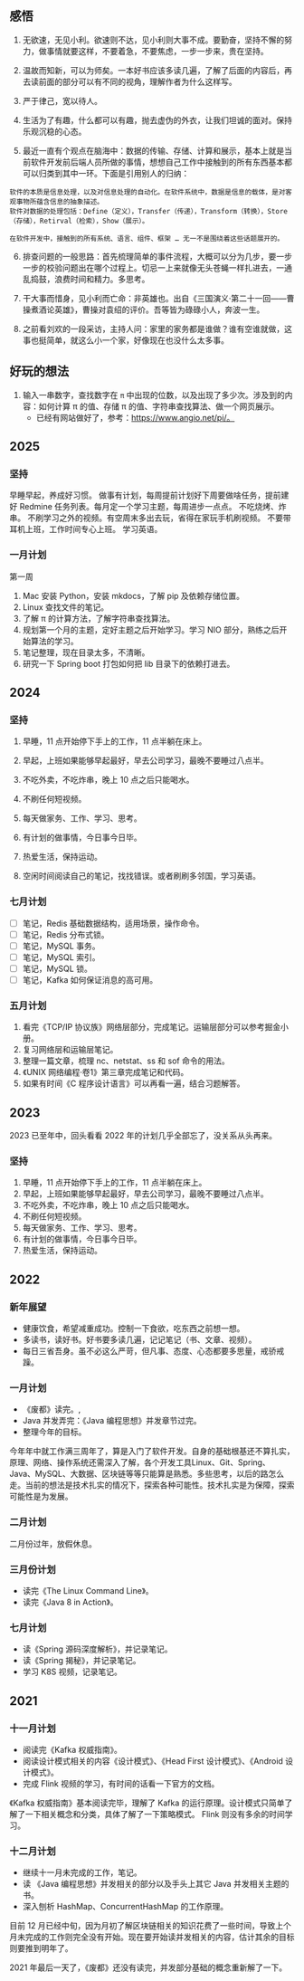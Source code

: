 
## 感悟
1. 无欲速，无见小利。欲速则不达，见小利则大事不成。要勤奋，坚持不懈的努力，做事情就要这样，不要着急，不要焦虑，一步一步来，贵在坚持。

2. 温故而知新，可以为师矣。一本好书应该多读几遍，了解了后面的内容后，再去读前面的部分可以有不同的视角，理解作者为什么这样写。

3. 严于律己，宽以待人。

4. 生活为了有趣，什么都可以有趣，抛去虚伪的外衣，让我们坦诚的面对。保持乐观沉稳的心态。

5. 最近一直有个观点在脑海中：数据的传输、存储、计算和展示，基本上就是当前软件开发前后端人员所做的事情，想想自己工作中接触到的所有东西基本都可以归类到其中一环。下面是引用别人的归纳：  
```
软件的本质是信息处理，以及对信息处理的自动化。在软件系统中，数据是信息的载体，是对客观事物所蕴含信息的抽象描述。
软件对数据的处理包括：Define（定义），Transfer（传递），Transform（转换），Store（存储），Retirval（检索），Show（展示）。

在软件开发中，接触到的所有系统、语言、组件、框架 … 无一不是围绕着这些话题展开的。
```

6. 排查问题的一般思路：首先梳理简单的事件流程，大概可以分为几步，要一步一步的校验问题出在哪个过程上。切忌一上来就像无头苍蝇一样扎进去，一通乱捣鼓，浪费时间和精力。多思考。

7. 干大事而惜身，见小利而亡命：非英雄也。出自《三国演义·第二十一回——曹操煮酒论英雄》，曹操对袁绍的评价。吾等皆为碌碌小人，奔波一生。

8. 之前看刘欢的一段采访，主持人问：家里的家务都是谁做？谁有空谁就做，这事也挺简单，就这么小一个家，好像现在也没什么太多事。

## 好玩的想法
1. 输入一串数字，查找数字在 `π` 中出现的位数，以及出现了多少次。涉及到的内容：如何计算 π 的值、存储 π 的值、字符串查找算法、做一个网页展示。
	- 已经有网站做好了，参考：https://www.angio.net/pi/。
## 2025
### 坚持
早睡早起，养成好习惯。
做事有计划，每周提前计划好下周要做啥任务，提前建好 Redmine 任务列表。每月定一个学习主题，每周进步一点点。
不吃烧烤、炸串。
不刷学习之外的视频。有空周末多出去玩，省得在家玩手机刷视频。
不要带耳机上班，工作时间专心上班。
学习英语。

### 一月计划
第一周
1. Mac 安装 Python，安装 mkdocs，了解 pip 及依赖存储位置。
2. Linux 查找文件的笔记。
3. 了解 π 的计算方法，了解字符串查找算法。
4. 规划第一个月的主题，定好主题之后开始学习。学习 NIO 部分，熟练之后开始算法的学习。
5. 笔记整理，现在目录太多，不清晰。
6. 研究一下 Spring boot 打包如何把 lib 目录下的依赖打进去。
## 2024
### 坚持
1. 早睡，11 点开始停下手上的工作，11 点半躺在床上。

2. 早起，上班如果能够早起最好，早去公司学习，最晚不要睡过八点半。

3. 不吃外卖，不吃炸串，晚上 10 点之后只能喝水。

4. 不刷任何短视频。

5. 每天做家务、工作、学习、思考。

6. 有计划的做事情，今日事今日毕。

7. 热爱生活，保持运动。

8. 空闲时间阅读自己的笔记，找找错误。或者刷刷多邻国，学习英语。

### 七月计划
- [ ] 笔记，Redis 基础数据结构，适用场景，操作命令。
- [ ] 笔记，Redis 分布式锁。
- [ ] 笔记，MySQL 事务。
- [ ] 笔记，MySQL 索引。
- [ ] 笔记，MySQL 锁。
- [ ] 笔记，Kafka 如何保证消息的高可用。

### 五月计划
1. 看完《TCP/IP 协议族》网络层部分，完成笔记。运输层部分可以参考掘金小册。
2. 复习网络层和运输层笔记。
3. 整理一篇文章，梳理 nc、netstat、ss 和 sof 命令的用法。
4. 《UNIX 网络编程·卷1》第三章完成笔记和代码。
5. 如果有时间《C 程序设计语言》可以再看一遍，结合习题解答。
## 2023

2023 已至年中，回头看看 2022 年的计划几乎全部忘了，没关系从头再来。

### 坚持
1. 早睡，11 点开始停下手上的工作，11 点半躺在床上。
2. 早起，上班如果能够早起最好，早去公司学习，最晚不要睡过八点半。
3. 不吃外卖，不吃炸串，晚上 10 点之后只能喝水。
4. 不刷任何短视频。
5. 每天做家务、工作、学习、思考。
6. 有计划的做事情，今日事今日毕。
7. 热爱生活，保持运动。


## 2022
### 新年展望

- 健康饮食，希望减重成功。控制一下食欲，吃东西之前想一想。
- 多读书，读好书。好书要多读几遍，记记笔记（书、文章、视频）。
- 每日三省吾身。虽不必这么严苛，但凡事、态度、心态都要多思量，戒骄戒躁。

### 一月计划
- 《废都》读完。,
- Java 并发弄完：《Java 编程思想》并发章节过完。
- 整理今年的目标。 

今年年中就工作满三周年了，算是入门了软件开发。自身的基础根基还不算扎实，原理、网络、操作系统还需深入了解，各个开发工具Linux、Git、Spring、Java、MySQL、大数据、区块链等等只能算是熟悉。多些思考，以后的路怎么走。当前的想法是技术扎实的情况下，探索各种可能性。技术扎实是为保障，探索可能性是为发展。

### 二月计划
二月份过年，放假休息。

### 三月份计划
- 读完《The Linux Command Line》。
- 读完《Java 8 in Action》。

### 七月计划
- 读《Spring 源码深度解析》，并记录笔记。
- 读《Spring 揭秘》，并记录笔记。
- 学习 K8S 视频，记录笔记。

## 2021
### 十一月计划
- 阅读完《Kafka 权威指南》。
- 阅读设计模式相关的内容《设计模式》、《Head First 设计模式》、《Android 设计模式》。
- 完成 Flink 视频的学习，有时间的话看一下官方的文档。

《Kafka 权威指南》基本阅读完毕，理解了 Kafka 的运行原理。设计模式只简单了解了一下相关概念和分类，具体了解了一下策略模式。 Flink 则没有多余的时间学习。

### 十二月计划
- 继续十一月未完成的工作，笔记。
- 读 《Java 编程思想》并发相关的部分以及手头上其它 Java 并发相关主题的书。
- 深入刨析 HashMap、ConcurrentHashMap 的工作原理。

目前 12 月已经中旬，因为月初了解区块链相关的知识花费了一些时间，导致上个月未完成的工作则完全没有开始。现在要开始读并发相关的内容，估计其余的目标则要推到明年了。

2021 年最后一天了，《废都》还没有读完，并发部分基础的概念重新解了一下。



